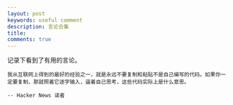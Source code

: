 ```yaml
---
layout: post
keywords: useful comment
description: 言论合集
title:
comments: true
---
```


记录下看到了有用的言论。

```
我从互联网上得到的最好的经验之一，就是永远不要复制和粘贴不是自己编写的代码。如果你一定要复制，那就照着它逐字输入，逼着自己思考，这些代码实际上是什么意思。

-- Hacker News 读者
```